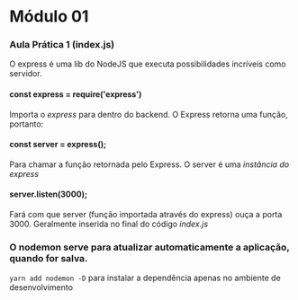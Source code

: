 # Módulo 01

### Aula Prática 1 (index.js)
O express é uma lib do NodeJS que executa possibilidades incríveis como servidor.

#### const express = require('express')
Importa o *express* para dentro do backend. O Express retorna uma função, portanto:

#### const server = express();
Para chamar a função retornada pelo Express. O server é uma *instância do express*

#### server.listen(3000);
Fará com que server (função importada através do express) ouça a porta 3000. Geralmente inserida no final do código *index.js*

### O nodemon serve para atualizar automaticamente a aplicação, quando for salva.
`yarn add nodemon -D` para instalar a dependência apenas no ambiente de desenvolvimento